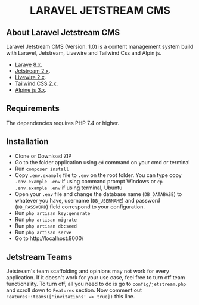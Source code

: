 <h1 align="center">LARAVEL JETSTREAM CMS</h1>

## About Laravel Jetstream CMS

Laravel Jetstream CMS (Version: 1.0) is a content management system build with Laravel, Jetstream, Livewire and Tailwind Css and Alpin js.

- [Larave 8.x](https://laravel.com/docs/8.x/installation).
- [Jetstream 2.x](https://jetstream.laravel.com/2.x/introduction.html).
- [Livewire 2.x](https://laravel-livewire.com/docs/2.x/quickstart).
- [Tailwind CSS 2.x](https://v2.tailwindcss.com/docs).
- [Alpine js 3.x](https://alpinejs.dev).

## Requirements
The dependencies requires PHP 7.4 or higher.


## Installation

- Clone or Download ZIP
- Go to the folder application using ```cd``` command on your cmd or terminal
- Run ```composer install```
- Copy ```.env.example``` file to ```.env``` on the root folder. You can type copy ```.env.example .env``` if using command prompt Windows or ```cp .env.example .env``` if using terminal, Ubuntu
- Open your ```.env``` file and change the database name (```DB_DATABASE```) to whatever you have, username (```DB_USERNAME```) and password (```DB_PASSWORD```) field correspond to your configuration.
- Run ```php artisan key:generate```
- Run ```php artisan migrate```
- Run ```php artisan db:seed```
- Run ```php artisan serve```
- Go to http://localhost:8000/

## Jetstream Teams

Jetstream's team scaffolding and opinions may not work for every application. If it doesn't work for your use case, feel free to turn off team functionality. To turn off, all you need to do is go to ```config/jetstream.php``` and scroll down to ```Features``` section. Now comment out ```Features::teams(['invitations' => true])``` this line.
